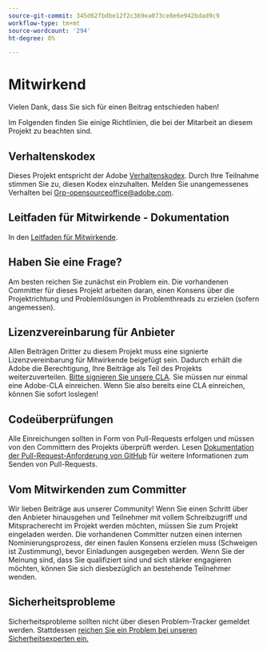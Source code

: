 ```yaml
---
source-git-commit: 345d62fbdbe12f2c369ea073ce8e6e942bdad9c9
workflow-type: tm+mt
source-wordcount: '294'
ht-degree: 0%

---
```

# Mitwirkend

Vielen Dank, dass Sie sich für einen Beitrag entschieden haben!

Im Folgenden finden Sie einige Richtlinien, die bei der Mitarbeit an diesem Projekt zu beachten sind.

## Verhaltenskodex

Dieses Projekt entspricht der Adobe [Verhaltenskodex](code-of-conduct.md). Durch Ihre Teilnahme stimmen Sie zu, diesen Kodex einzuhalten. Melden Sie unangemessenes Verhalten bei
[Grp-opensourceoffice@adobe.com](mailto:Grp-opensourceoffice@adobe.com).

## Leitfaden für Mitwirkende - Dokumentation

In den [Leitfaden für Mitwirkende](https://experienceleague.adobe.com/docs/contributor/contributor-guide/introduction.html).

## Haben Sie eine Frage?

Am besten reichen Sie zunächst ein Problem ein. Die vorhandenen Committer für dieses Projekt arbeiten daran, einen Konsens über die Projektrichtung und Problemlösungen in Problemthreads zu erzielen (sofern angemessen).

## Lizenzvereinbarung für Anbieter

Allen Beiträgen Dritter zu diesem Projekt muss eine signierte Lizenzvereinbarung für Mitwirkende beigefügt sein. Dadurch erhält die Adobe die Berechtigung, Ihre Beiträge als Teil des Projekts weiterzuverteilen. [Bitte signieren Sie unsere CLA](http://opensource.adobe.com/cla.html). Sie müssen nur einmal eine Adobe-CLA einreichen. Wenn Sie also bereits eine CLA einreichen, können Sie sofort loslegen!

## Codeüberprüfungen

Alle Einreichungen sollten in Form von Pull-Requests erfolgen und müssen von den Committern des Projekts überprüft werden. Lesen [Dokumentation der Pull-Request-Anforderung von GitHub](https://help.github.com/articles/about-pull-requests/)
für weitere Informationen zum Senden von Pull-Requests.

<!--
Lastly, please follow the [pull request template](PULL_REQUEST_TEMPLATE.md) when
submitting a pull request!
-->

## Vom Mitwirkenden zum Committer

Wir lieben Beiträge aus unserer Community! Wenn Sie einen Schritt über den Anbieter hinausgehen und Teilnehmer mit vollem Schreibzugriff und Mitspracherecht im Projekt werden möchten, müssen Sie zum Projekt eingeladen werden. Die vorhandenen Committer nutzen einen internen Nominierungsprozess, der einen faulen Konsens erzielen muss (Schweigen ist Zustimmung), bevor Einladungen ausgegeben werden. Wenn Sie der Meinung sind, dass Sie qualifiziert sind und sich stärker engagieren möchten, können Sie sich diesbezüglich an bestehende Teilnehmer wenden.

## Sicherheitsprobleme

Sicherheitsprobleme sollten nicht über diesen Problem-Tracker gemeldet werden. Stattdessen [reichen Sie ein Problem bei unseren Sicherheitsexperten ein.](https://helpx.adobe.com/security/alertus.html)
